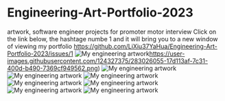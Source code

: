 # Engineering-Art-Portfolio-2023
artwork, software engineer projects for promoter motor interview
Click on the link below, the hashtage numbe 1 and it will bring you to a new window of viewing my portfolio
https://github.com/LiXiu37YaHua/Engineering-Art-Portfolio-2023/issues/1
![My engineering artwork](https://user-images.githubusercontent.com/124327375/283026055-17d113af-7c31-400d-b490-7369cf949562.png)https://user-images.githubusercontent.com/124327375/283026055-17d113af-7c31-400d-b490-7369cf949562.png)
![My engineering artwork](https://user-images.githubusercontent.com/124327375/283026057-44e4aafb-6e53-4192-9af3-028959e977f1.png)
![My engineering artwork](https://user-images.githubusercontent.com/124327375/283026038-473f99c7-1225-4367-8f5e-d7c2d18e1f18.png)
![My engineering artwork](https://user-images.githubusercontent.com/124327375/283027551-6d27f784-28d8-40ab-8dee-86b081c73b51.png)
![My engineering artwork](https://user-images.githubusercontent.com/124327375/283027465-bdf2ca87-ec69-44c3-bf75-7f16c2825d44.png)
![My engineering artwork](https://user-images.githubusercontent.com/124327375/283027509-e9faad70-db86-4d43-a566-4aaf85e4045d.png)
![My engineering artwork](https://user-images.githubusercontent.com/124327375/283027784-60d0ef8d-b0ed-4c4d-aed4-bca8418c244b.jpg)
![My engineering artwork](https://user-images.githubusercontent.com/124327375/283025483-24e6a23c-6b6c-42d2-9b57-6fe3fe8101ab.png)
